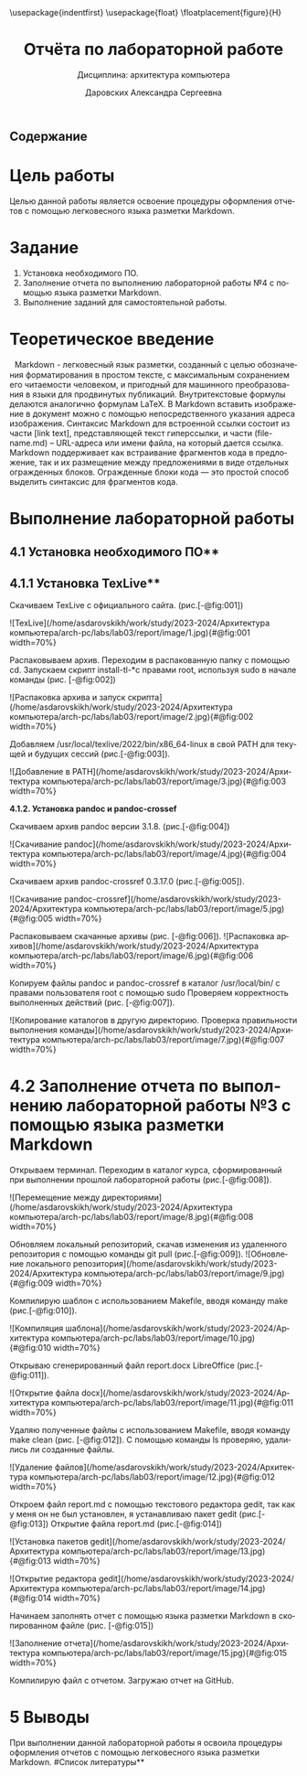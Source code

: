 ﻿---
## Front matter
title: "Отчёта по лабораторной работе"
subtitle: "Дисциплина: архитектура компьютера"
author: "Даровских Александра Сергеевна"

## Generic otions
lang: ru-RU
toc-title: "Содержание"

## Bibliography
bibliography: bib/cite.bib
csl: pandoc/csl/gost-r-7-0-5-2008-numeric.csl

## Pdf output format
toc: true # Table of contents
toc-depth: 2
lof: true # List of figures
lot: true # List of tables
fontsize: 12pt
linestretch: 1.5
papersize: a4
documentclass: scrreprt
## I18n polyglossia
polyglossia-lang:
  name: russian
  options:
	- spelling=modern
	- babelshorthands=true
polyglossia-otherlangs:
  name: english
## I18n babel
babel-lang: russian
babel-otherlangs: english
## Fonts
mainfont: PT Serif
romanfont: PT Serif
sansfont: PT Sans
monofont: PT Mono
mainfontoptions: Ligatures=TeX
romanfontoptions: Ligatures=TeX
sansfontoptions: Ligatures=TeX,Scale=MatchLowercase
monofontoptions: Scale=MatchLowercase,Scale=0.9
## Biblatex
biblatex: true
biblio-style: "gost-numeric"
biblatexoptions:
  - parentracker=true
  - backend=biber
  - hyperref=auto
  - language=auto
  - autolang=other*
  - citestyle=gost-numeric
## Pandoc-crossref LaTeX customization
figureTitle: "Рис."
tableTitle: "Таблица"
listingTitle: "Листинг"
lofTitle: "Список иллюстраций"
lotTitle: "Список таблиц"
lolTitle: "Листинги"
## Misc options
indent: true
header-includes:
  - \usepackage{indentfirst}
  - \usepackage{float} # keep figures where there are in the text
  - \floatplacement{figure}{H} # keep figures where there are in the text
---

# Цель работы 

Целью данной работы является освоение процедуры оформления отчетов с помощью легковесного языка разметки Markdown.

# Задание
1. Установка необходимого ПО. 
1. Заполнение отчета по выполнению лабораторной работы №4 с помощью языка разметки Markdown.
1. Выполнение заданий для самостоятельной работы.

# Теоретическое введение
`	`Markdown - легковесный язык разметки, созданный с целью обозначения форматирования в простом тексте, с максимальным сохранением его читаемости человеком, и пригодный для машинного преобразования в языки для продвинутых публикаций. Внутритекстовые формулы делаются аналогично формулам LaTeX. В Markdown вставить изображение в документ можно с помощью непосредственного указания адреса изображения. Синтаксис Markdown для встроенной ссылки состоит из части [link text], представляющей текст гиперссылки, и части (file-name.md) – URL-адреса или имени файла, на который дается ссылка. Markdown поддерживает как встраивание фрагментов кода в предложение, так и их размещение между предложениями в виде отдельных огражденных блоков. Огражденные блоки кода — это простой способ выделить синтаксис для фрагментов кода.
# Выполнение лабораторной работы

## 4.1 Установка необходимого ПО**

## 4.1.1 Установка TexLive**

Скачиваем TexLive с официального сайта. (рис.[-@fig:001])

![TexLive](/home/asdarovskikh/work/study/2023-2024/Архитектура компьютера/arch-pc/labs/lab03/report/image/1.jpg){#@fig:001 width=70%}

Распаковываем архив. Переходим в распакованную папку с помощью cd. Запускаем скрипт install-tl-\*с правами root, используя sudo в начале команды (рис. [-@fig:002])

![Распаковка архива и запуск скрипта](/home/asdarovskikh/work/study/2023-2024/Архитектура компьютера/arch-pc/labs/lab03/report/image/2.jpg){#@fig:002 width=70%}

Добавляем /usr/local/texlive/2022/bin/x86\_64-linux в свой PATH для текущей и будущих сессий (рис.[-@fig:003]). 

![Добавление в PATH](/home/asdarovskikh/work/study/2023-2024/Архитектура компьютера/arch-pc/labs/lab03/report/image/3.jpg){#@fig:003 width=70%}

**4.1.2. Установка pandoc и pandoc-crossef**

Скачиваем архив pandoc версии 3.1.8. (рис.[-@fig:004])

![Скачивание pandoc](/home/asdarovskikh/work/study/2023-2024/Архитектура компьютера/arch-pc/labs/lab03/report/image/4.jpg){#@fig:004 width=70%}

Скачиваем архив pandoc-crossref 0.3.17.0 (рис.[-@fig:005]).

![Скачивание pandoc-crossref](/home/asdarovskikh/work/study/2023-2024/Архитектура компьютера/arch-pc/labs/lab03/report/image/5.jpg){#@fig:005 width=70%}

Распаковываем скачанные архивы (рис. [-@fig:006]).
![Распаковка архивов](/home/asdarovskikh/work/study/2023-2024/Архитектура компьютера/arch-pc/labs/lab03/report/image/6.jpg){#@fig:006 width=70%}

Копируем файлы pandoc и pandoc-crossref в каталог /usr/local/bin/ с правами пользователя root с помощью sudo Проверяем корректность выполненных действий (рис. [-@fig:007]).

![Копирование каталогов в другую директорию. Проверка правильности выполнения команды](/home/asdarovskikh/work/study/2023-2024/Архитектура компьютера/arch-pc/labs/lab03/report/image/7.jpg){#@fig:007 width=70%}


# 4.2 Заполнение отчета по выполнению лабораторной работы №3 с помощью языка разметки Markdown

Открываем терминал. Переходим в каталог курса, сформированный при выполнении прошлой лабораторной работы (рис.[-@fig:008]).

![Перемещение между директориями](/home/asdarovskikh/work/study/2023-2024/Архитектура компьютера/arch-pc/labs/lab03/report/image/8.jpg){#@fig:008 width=70%}

Обновляем локальный репозиторий, скачав изменения из удаленного репозитория с помощью команды git pull (рис.[-@fig:009]).
![Обновление локального репозитория](/home/asdarovskikh/work/study/2023-2024/Архитектура компьютера/arch-pc/labs/lab03/report/image/9.jpg){#@fig:009 width=70%}

Компилирую шаблон с использованием Makefile, вводя команду make (рис.[-@fig:010]).

![Компиляция шаблона](/home/asdarovskikh/work/study/2023-2024/Архитектура компьютера/arch-pc/labs/lab03/report/image/10.jpg) {#@fig:010 width=70%}

Открываю сгенерированный файл report.docx LibreOffice (рис.[-@fig:011]).

![Открытие файла docx](/home/asdarovskikh/work/study/2023-2024/Архитектура компьютера/arch-pc/labs/lab03/report/image/11.jpg){#@fig:011 width=70%}


Удаляю полученные файлы с использованием Makefile, вводя команду make clean (рис. [-@fig:012]). С помощью команды ls проверяю, удалились ли созданные файлы.

![Удаление файлов](/home/asdarovskikh/work/study/2023-2024/Архитектура компьютера/arch-pc/labs/lab03/report/image/12.jpg){#@fig:012 width=70%}

Откроем файл report.md c помощью текстового редактора gedit, так как у меня он не был установлен, я устанавливаю пакет gedit (рис.[-@fig:013]) Открытие файла report.md (рис.[-@fig:014])

![Установка пакетов gedit](/home/asdarovskikh/work/study/2023-2024/Архитектура компьютера/arch-pc/labs/lab03/report/image/13.jpg){#@fig:013 width=70%}


![Открытие редактора gedit](/home/asdarovskikh/work/study/2023-2024/Архитектура компьютера/arch-pc/labs/lab03/report/image/14.jpg){#@fig:014 width=70%}

Начинаем заполнять отчет с помощью языка разметки Markdown в скопированном файле (рис. [-@fig:015])

![Заполнение отчета](/home/asdarovskikh/work/study/2023-2024/Архитектура компьютера/arch-pc/labs/lab03/report/image/15.jpg){#@fig:015 width=70%}

Компилирую файл с отчетом. Загружаю отчет на GitHub.

# 5 Выводы
При выполнении данной лабораторной работы я освоила процедуры оформления отчетов с помощью легковесного языка разметки Markdown.
#Список литературы**
